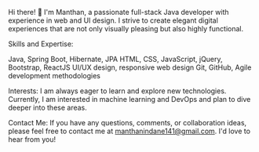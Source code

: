 Hi there! 👋
I'm Manthan, a passionate full-stack Java developer with experience in web and UI design. I strive to create elegant digital experiences that are not only visually pleasing but also highly functional.

Skills and Expertise:

Java, Spring Boot, Hibernate, JPA
HTML, CSS, JavaScript, jQuery, Bootstrap, ReactJS
UI/UX design, responsive web design
Git, GitHub, Agile development methodologies

Interests:
I am always eager to learn and explore new technologies. Currently, I am interested in machine learning and DevOps and plan to dive deeper into these areas.

Contact Me:
If you have any questions, comments, or collaboration ideas, please feel free to contact me at manthanindane141@gmail.com. I'd love to hear from you!



